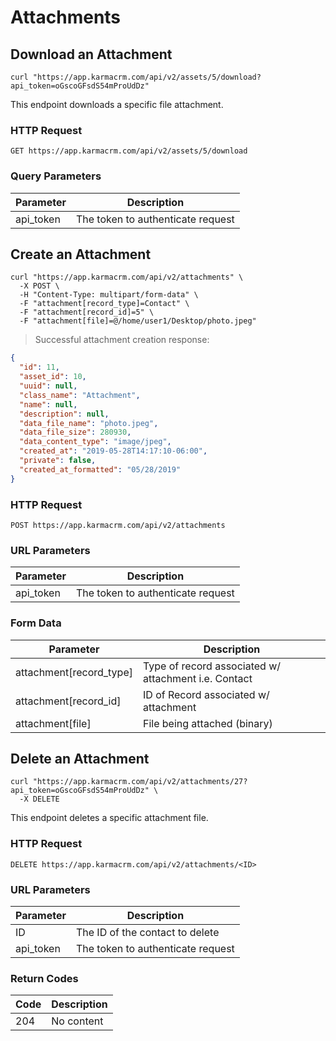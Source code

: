 # Attachments

## Download an Attachment

```shell
curl "https://app.karmacrm.com/api/v2/assets/5/download?api_token=oGscoGFsdS54mProUdDz" 
```

This endpoint downloads a specific file attachment.

### HTTP Request
`GET https://app.karmacrm.com/api/v2/assets/5/download`

### Query Parameters

Parameter | Description
--------- | -----------
api_token | The token to authenticate request

## Create an Attachment

```shell
curl "https://app.karmacrm.com/api/v2/attachments" \
  -X POST \
  -H "Content-Type: multipart/form-data" \
  -F "attachment[record_type]=Contact" \
  -F "attachment[record_id]=5" \
  -F "attachment[file]=@/home/user1/Desktop/photo.jpeg"
```
> Successful attachment creation response:

```json
{
  "id": 11,
  "asset_id": 10,
  "uuid": null,
  "class_name": "Attachment",
  "name": null,
  "description": null,
  "data_file_name": "photo.jpeg",
  "data_file_size": 280930,
  "data_content_type": "image/jpeg",
  "created_at": "2019-05-28T14:17:10-06:00",
  "private": false,
  "created_at_formatted": "05/28/2019"
}
```

### HTTP Request

`POST https://app.karmacrm.com/api/v2/attachments`

### URL Parameters

Parameter | Description
--------- | -----------
api_token | The token to authenticate request

### Form Data

Parameter | Description
--------- | -----------
attachment[record_type] | Type of record associated w/ attachment i.e. Contact
attachment[record_id] | ID of Record associated w/ attachment
attachment[file] | File being attached (binary)

## Delete an Attachment

```shell
curl "https://app.karmacrm.com/api/v2/attachments/27?api_token=oGscoGFsdS54mProUdDz" \
  -X DELETE 
```

This endpoint deletes a specific attachment file.

### HTTP Request

`DELETE https://app.karmacrm.com/api/v2/attachments/<ID>`

### URL Parameters

Parameter | Description
--------- | -----------
ID | The ID of the contact to delete
api_token | The token to authenticate request

### Return Codes

Code | Description
---- | -----------
204 |  No content

